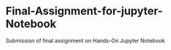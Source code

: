 # Final-Assignment-for-jupyter-Notebook

Submission of final assignment on Hands-On Jupyter Notebook
